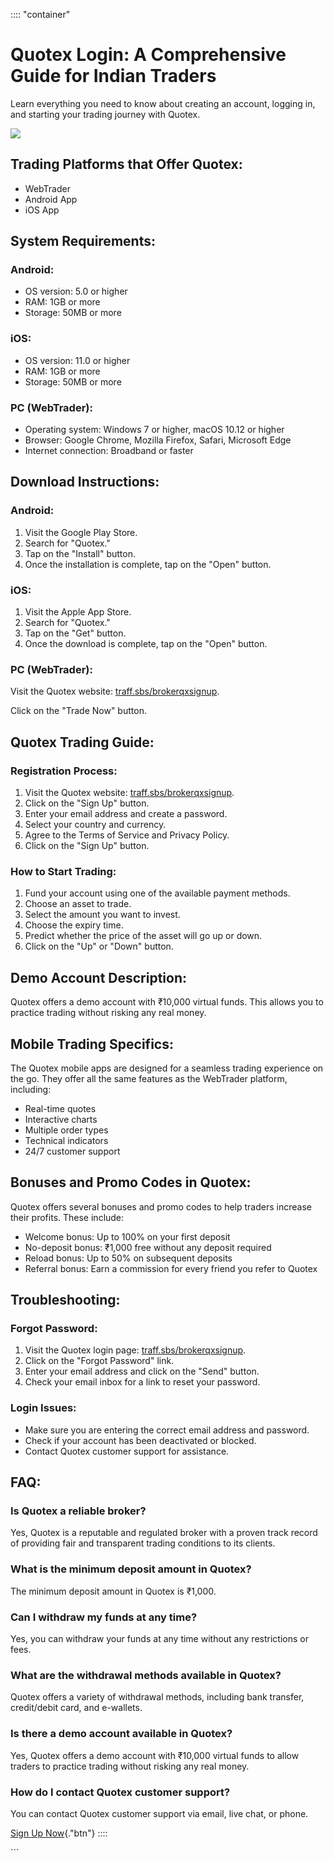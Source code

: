 :::: \"container\"



# Quotex Login: A Comprehensive Guide for Indian Traders

Learn everything you need to know about creating an account, logging in,
and starting your trading journey with Quotex.

[![](https://static.quotex.io/files/4_en/300_250.jpg)](https://traff.sbs/brokerqxlid)




## Trading Platforms that Offer Quotex:

-   WebTrader
-   Android App
-   iOS App

## System Requirements:

### Android:

-   OS version: 5.0 or higher
-   RAM: 1GB or more
-   Storage: 50MB or more

### iOS:

-   OS version: 11.0 or higher
-   RAM: 1GB or more
-   Storage: 50MB or more

### PC (WebTrader):

-   Operating system: Windows 7 or higher, macOS 10.12 or higher
-   Browser: Google Chrome, Mozilla Firefox, Safari, Microsoft Edge
-   Internet connection: Broadband or faster

## Download Instructions:

### Android:

1.  Visit the Google Play Store.
2.  Search for "Quotex."
3.  Tap on the "Install" button.
4.  Once the installation is complete, tap on the "Open" button.

### iOS:

1.  Visit the Apple App Store.
2.  Search for "Quotex."
3.  Tap on the "Get" button.
4.  Once the download is complete, tap on the "Open" button.

### PC (WebTrader):

Visit the Quotex website:
[traff.sbs/brokerqxsignup](\%22https://traff.sbs/brokerqxsignup\%22).

Click on the "Trade Now" button.

## Quotex Trading Guide:

### Registration Process:

1.  Visit the Quotex website:
    [traff.sbs/brokerqxsignup](\%22https://traff.sbs/brokerqxsignup\%22).
2.  Click on the "Sign Up" button.
3.  Enter your email address and create a password.
4.  Select your country and currency.
5.  Agree to the Terms of Service and Privacy Policy.
6.  Click on the "Sign Up" button.

### How to Start Trading:

1.  Fund your account using one of the available payment methods.
2.  Choose an asset to trade.
3.  Select the amount you want to invest.
4.  Choose the expiry time.
5.  Predict whether the price of the asset will go up or down.
6.  Click on the "Up" or "Down" button.

## Demo Account Description:

Quotex offers a demo account with ₹10,000 virtual funds. This allows you
to practice trading without risking any real money.

## Mobile Trading Specifics:

The Quotex mobile apps are designed for a seamless trading experience on
the go. They offer all the same features as the WebTrader platform,
including:

-   Real-time quotes
-   Interactive charts
-   Multiple order types
-   Technical indicators
-   24/7 customer support

## Bonuses and Promo Codes in Quotex:

Quotex offers several bonuses and promo codes to help traders increase
their profits. These include:

-   Welcome bonus: Up to 100% on your first deposit
-   No-deposit bonus: ₹1,000 free without any deposit required
-   Reload bonus: Up to 50% on subsequent deposits
-   Referral bonus: Earn a commission for every friend you refer to
    Quotex

## Troubleshooting:

### Forgot Password:

1.  Visit the Quotex login page:
    [traff.sbs/brokerqxsignup](\%22https://traff.sbs/brokerqxsignup\%22).
2.  Click on the "Forgot Password" link.
3.  Enter your email address and click on the "Send" button.
4.  Check your email inbox for a link to reset your password.

### Login Issues:

-   Make sure you are entering the correct email address and password.
-   Check if your account has been deactivated or blocked.
-   Contact Quotex customer support for assistance.

## FAQ:

### Is Quotex a reliable broker?

Yes, Quotex is a reputable and regulated broker with a proven track
record of providing fair and transparent trading conditions to its
clients.

### What is the minimum deposit amount in Quotex?

The minimum deposit amount in Quotex is ₹1,000.

### Can I withdraw my funds at any time?

Yes, you can withdraw your funds at any time without any restrictions or
fees.

### What are the withdrawal methods available in Quotex?

Quotex offers a variety of withdrawal methods, including bank transfer,
credit/debit card, and e-wallets.

### Is there a demo account available in Quotex?

Yes, Quotex offers a demo account with ₹10,000 virtual funds to allow
traders to practice trading without risking any real money.

### How do I contact Quotex customer support?

You can contact Quotex customer support via email, live chat, or phone.

[Sign Up Now](\%22https://traff.sbs/brokerqxsignup\%22){."btn"}
::::

\`\`\`

